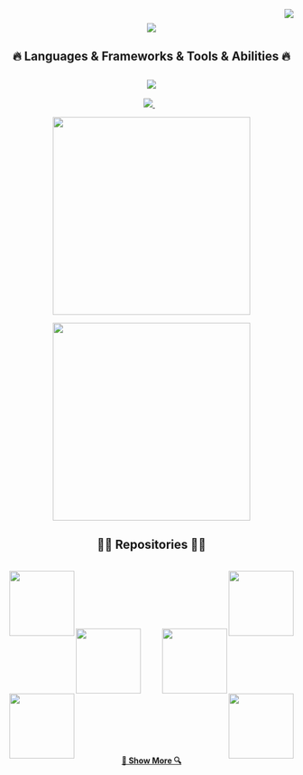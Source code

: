 <a href="https://visitorbadge.io/status?path=https%3A%2F%2Fgithub.com%2Fnkahraman"><img align="right" src="https://api.visitorbadge.io/api/daily?path=https%3A%2F%2Fgithub.com%2Fnkahraman&labelColor=%23ba68c8&countColor=%23d9e3f0&style=flat&labelStyle=lower" /></a>

<h1 align="center">
  <a href="https://git.io/typing-svg">
    <img src="https://readme-typing-svg.herokuapp.com/?lines=Hello,+There!+👋;This+is+Nurbanu+....;Nice+to+meet+you!&center=true&size=30">
  </a>
</h1>

<h2 align="center">🔥 Languages & Frameworks & Tools & Abilities 🔥</h2>

<h2 align="center">
    <img src="https://skillicons.dev/icons?i=cs,dotnet,git,github,visualstudio,androidstudio" />
  </a>
</h2>

<p align='center'>

            
  
  <a href="https://www.linkedin.com/in/nurbanukahraman/">
    <img src="https://img.shields.io/badge/linkedin-%230077B5.svg?&style=for-the-badge&logo=linkedin&logoColor=white" />
  </a>&nbsp;&nbsp;
  
</p>


<p align='center'>
  <a href="#"><img src="https://github-readme-stats.vercel.app/api/top-langs/?username=nkahraman&theme=great-gatsby&hide_border=false&include_all_commits=false&count_private=false&layout=compact" width="350"></a>
</p>

<p align='center'>
  <a href="#"><img src="https://github-contributor-stats.vercel.app/api?username=nkahraman&limit=5&theme=radical&combine_all_yearly_contributions=true" width="350"></a>
</p>

<h2 align="center">👨‍💻 Repositories 👨‍💻</h2>
<br>
<div width="100%" align="center">
  <a align="left" href="https://github.com/nkahraman/FlightReservationSystem" title="FlightReservationSystem"><img align="left" height="115" src="https://github-readme-stats.vercel.app/api/pin/?username=nkahraman&repo=FlightReservationSystem&theme=react&border_color=61dafb&border_radius=10"></a>
  <a align="right" href="https://github.com/nkahraman/People" title="People">
    <img align="right" height="115" src="https://github-readme-stats.vercel.app/api/pin/?username=nkahraman&repo=People&theme=react&border_color=61dafb&border_radius=10"></a>
</div>
<br/><br/><br/><br/><br/><br/>
<div width="100%" align="center">
  <a align="left" href="https://github.com/nkahraman/taskt" title="taskt"><img align="left" height="115" src="https://github-readme-stats.vercel.app/api/pin/?username=nkahraman&repo=taskt&theme=react&border_color=61dafb&border_radius=10"></a>
  <a align="right" href="https://github.com/nkahraman/nkahraman.github.io" title="nkahraman.github.io">
    <img align="right" height="115" src="https://github-readme-stats.vercel.app/api/pin/?username=nkahraman&repo=nkahraman.github.io&theme=react&border_color=61dafb&border_radius=10"></a>
</div>
</div>
<br/><br/><br/><br/><br/><br/>
<div width="100%" align="center">
  <a align="left" href="https://github.com/nkahraman/instakotlinapp" title="instakotlinapp"><img align="left" height="115" src="https://github-readme-stats.vercel.app/api/pin/?username=nkahraman&repo=instakotlinapp&theme=react&border_color=61dafb&border_radius=10"></a>
  <a align="right" href="https://github.com/nkahraman/SQLiteProject" title="SQLiteProject">
    <img align="right" height="115" src="https://github-readme-stats.vercel.app/api/pin/?username=nkahraman&repo=SQLiteProject&theme=react&border_color=61dafb&border_radius=10"></a>
</div>
<br/><br/><br/><br/><br/><br/>

<h4 align="center">
  <a href="https://github.com/nkahraman?tab=repositories" title="Show Repositories">🔎 Show More 🔍</a>
</h4>



